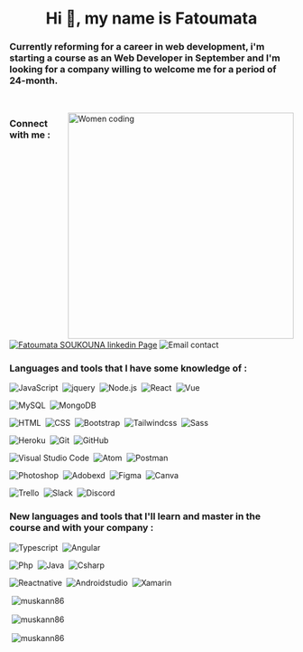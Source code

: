 <h1 align="center">Hi 👋, my name is Fatoumata</h1>

<h3 align="left">Currently reforming for a career in web development, i'm starting a course as an Web Developer in September and I'm looking for a company willing to welcome me for a period of 24-month.</h3>

&nbsp;

<img align="right" width="400" src="https://encrypted-tbn0.gstatic.com/images?q=tbn:ANd9GcS58VBbtk7E41W91T6fuR8-kl8dp-AuiMeiHw&usqp=CAU" alt="Women coding">

<h3 align="left">Connect with me :</h3>
 
<a href="https://linkedin.com/in/https://www.linkedin.com/in/fatoumatasoukouna86/" target="blank"><img align="center" src="https://img.shields.io/badge/-linkedin-000B49?style=flat&logo=linkedin" alt="Fatoumata SOUKOUNA linkedin Page" /></a>
<img align="center" src="https://img.shields.io/badge/-soukounafatoumata86@gmail.com-000B49?style=flat&logo=gmail" alt="Email contact" />

<h3 align="left">Languages and tools that I have some knowledge of :</h3>

![JavaScript](https://img.shields.io/badge/-JavaScript-000B49?style=flat&logo=javascript)&nbsp;
![jquery](https://img.shields.io/badge/-Jquery-000B49?style=flat&logo=jquery&logoColor=0769ad)&nbsp;
![Node.js](https://img.shields.io/badge/-Node.js-000B49?style=flat&logo=node.js)&nbsp;
![React](https://img.shields.io/badge/-React-000B49?style=flat&logo=react)&nbsp;
![Vue](https://img.shields.io/badge/-Vue.js-000B49?style=flat&logo=Vue.js)&nbsp;

![MySQL](https://img.shields.io/badge/-MySQL-000B49?style=flat&logo=MySQL)&nbsp;
![MongoDB](https://img.shields.io/badge/-MongoDB-000B49?style=flat&logo=MongoDB)&nbsp;

![HTML](https://img.shields.io/badge/-HTML-000B49?style=flat&logo=HTML5)&nbsp;
![CSS](https://img.shields.io/badge/-CSS-000B49?style=flat&logo=CSS3&logoColor=0078d7)&nbsp;
![Bootstrap](https://img.shields.io/badge/-Bootstrap-000B49?style=flat&logo=bootstrap)&nbsp;
![Tailwindcss](https://img.shields.io/badge/-Tailwindcss-000B49?style=flat&logo=tailwindcss)&nbsp;
![Sass](https://img.shields.io/badge/-Sass-000B49?style=flat&logo=sass)&nbsp;

![Heroku](https://img.shields.io/badge/-Heroku-000B49?style=flat&logo=heroku)&nbsp;
![Git](https://img.shields.io/badge/-Git-000B49?style=flat&logo=git)&nbsp;
![GitHub](https://img.shields.io/badge/-GitHub-000B49?style=flat&logo=github)&nbsp;

![Visual Studio Code](https://img.shields.io/badge/-Visual%20Studio%20Code-000B49?style=flat&logo=visual-studio-code&logoColor=0078d7)&nbsp;
![Atom](https://img.shields.io/badge/-Atom-000B49?style=flat&logo=Atom&logoColor=90b061)&nbsp;
![Postman](https://img.shields.io/badge/-Postman-000B49?style=flat&logo=Postman)&nbsp;

![Photoshop](https://img.shields.io/badge/-Photoshop-000B49?style=flat&logo=adobe-photoshop)&nbsp;
![Adobexd](https://img.shields.io/badge/-Adobe%20XD-000B49?style=flat&logo=Adobexd)&nbsp;
![Figma](https://img.shields.io/badge/-Figma%20XD-000B49?style=flat&logo=Figma)&nbsp;
![Canva](https://img.shields.io/badge/-Canva-000B49?style=flat&logo=Canva)&nbsp;

![Trello](https://img.shields.io/badge/-Trello-000B49?style=flat&logo=Trello&logoColor=264de4)&nbsp;
![Slack](https://img.shields.io/badge/-Slack-000B49?style=flat&logo=Slack)&nbsp;
![Discord](https://img.shields.io/badge/-Discord-000B49?style=flat&logo=Discord)&nbsp;

<h3 align="left">New languages and tools that I'll learn and master in the course and with your company :</h3>

![Typescript](https://img.shields.io/badge/-Typescript-000B49?style=flat&logo=Typescript)&nbsp;
![Angular](https://img.shields.io/badge/-Angular-000B49?style=flat&logo=Angular)&nbsp;

![Php](https://img.shields.io/badge/-Php-000B49?style=flat&logo=Php)&nbsp;
![Java](https://img.shields.io/badge/-Java-000B49?style=flat&logo=Java)&nbsp;
![Csharp](https://img.shields.io/badge/-Csharp-000B49?style=flat&logo=Csharp)&nbsp;

![Reactnative](https://img.shields.io/badge/-Reactnative-000B49?style=flat&logo=Reactnative)&nbsp;
![Androidstudio](https://img.shields.io/badge/-Androidstudio-000B49?style=flat&logo=Androidstudio)&nbsp;
![Xamarin](https://img.shields.io/badge/-Xamarin-000B49?style=flat&logo=Xamarin)&nbsp;

<p>&nbsp;<img align="center" src="https://github-readme-stats.vercel.app/api/top-langs?username=muskann86&show_icons=true&theme=nightowl" alt="muskann86" /></p>

<p>&nbsp;<img align="center" src="https://github-readme-stats.vercel.app/api?username=muskann86&show_icons=true&theme=nightowl" alt="muskann86" /></p>

<p>&nbsp;<img align="center" src="https://github-readme-streak-stats.herokuapp.com/?user=muskann86&theme=nightowl" alt="muskann86" /></p>

